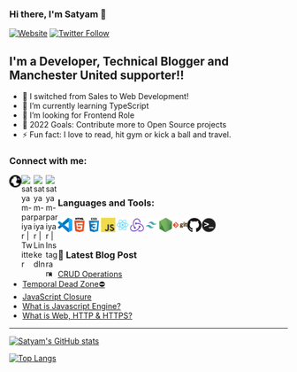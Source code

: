 ### Hi there, I'm Satyam 👋

[![Website](https://img.shields.io/website?label=satyampariyar.vercel.app/&style=for-the-badge&url=https%3A%2F%2Fsatyampariyar.vercel.app)](https://satyampariyar.vercel.app/)
[![Twitter Follow](https://img.shields.io/twitter/follow/satyamP_js?color=1DA1F2&logo=twitter&style=for-the-badge)](https://twitter.com/satyamP_js)

## I'm a Developer, Technical Blogger and Manchester United supporter!!

- 🔭 I switched from Sales to Web Development!
- 🌱 I’m currently learning TypeScript
- 👯 I’m looking for Frontend Role
- 🥅 2022 Goals: Contribute more to Open Source projects
- ⚡ Fun fact: I love to read, hit gym or kick a ball and travel.

### Connect with me:

[<img align="left" alt="satyam-pariyar.com" width="22px" src="https://raw.githubusercontent.com/iconic/open-iconic/master/svg/globe.svg" />][website]
[<img align="left" alt="satyam-pariyar | Twitter" width="22px" src="https://cdn.jsdelivr.net/npm/simple-icons@v3/icons/twitter.svg" />][twitter]
[<img align="left" alt="satyam-pariyar | LinkedIn" width="22px" src="https://cdn.jsdelivr.net/npm/simple-icons@v3/icons/linkedin.svg" />][linkedin]
[<img align="left" alt="satyam-pariyar | Instagram" width="22px" src="https://cdn.jsdelivr.net/npm/simple-icons@v3/icons/instagram.svg" />][instagram]

<br />

### Languages and Tools:

<img align="left" alt="Visual Studio Code" width="26px" src="https://raw.githubusercontent.com/github/explore/80688e429a7d4ef2fca1e82350fe8e3517d3494d/topics/visual-studio-code/visual-studio-code.png" />
<img align="left" alt="HTML5" width="26px" src="https://raw.githubusercontent.com/github/explore/80688e429a7d4ef2fca1e82350fe8e3517d3494d/topics/html/html.png" />
<img align="left" alt="CSS3" width="26px" src="https://raw.githubusercontent.com/github/explore/80688e429a7d4ef2fca1e82350fe8e3517d3494d/topics/css/css.png" />
<img align="left" alt="JavaScript" width="26px" src="https://raw.githubusercontent.com/github/explore/80688e429a7d4ef2fca1e82350fe8e3517d3494d/topics/javascript/javascript.png" />
<img align="left" alt="React" width="26px" src="https://raw.githubusercontent.com/github/explore/80688e429a7d4ef2fca1e82350fe8e3517d3494d/topics/react/react.png" />
<img align="left" alt="Redux Toolkit" width="26px" src="https://raw.githubusercontent.com/github/explore/80688e429a7d4ef2fca1e82350fe8e3517d3494d/topics/redux/redux.png" />
<img align="left" alt="Tailwind" width="26px" src="https://raw.githubusercontent.com/github/explore/80688e429a7d4ef2fca1e82350fe8e3517d3494d/topics/tailwind/tailwind.png" />
<img align="left" alt="Node.js" width="26px" src="https://raw.githubusercontent.com/github/explore/80688e429a7d4ef2fca1e82350fe8e3517d3494d/topics/nodejs/nodejs.png" />
<img align="left" alt="Git" width="26px" src="https://raw.githubusercontent.com/github/explore/80688e429a7d4ef2fca1e82350fe8e3517d3494d/topics/git/git.png" />
<img align="left" alt="GitHub" width="26px" src="https://raw.githubusercontent.com/github/explore/78df643247d429f6cc873026c0622819ad797942/topics/github/github.png" />
<img align="left" alt="Terminal" width="26px" src="https://raw.githubusercontent.com/github/explore/80688e429a7d4ef2fca1e82350fe8e3517d3494d/topics/terminal/terminal.png" />

<br />
<br />

### 🏮 Latest Blog Post
<!-- BLOG-POST-LIST:START -->
- [CRUD Operations](https://satyampariyar.hashnode.dev/crud-operations)
- [Temporal Dead Zone⛔️](https://satyampariyar.hashnode.dev/temporal-dead-zone)
- [JavaScript Closure](https://satyampariyar.hashnode.dev/javascript-closure)
- [What is Javascript Engine?](https://satyampariyar.hashnode.dev/what-is-javascript-engine)
- [What is Web, HTTP &amp; HTTPS?](https://satyampariyar.hashnode.dev/what-is-web-http-and-https)
<!-- BLOG-POST-LIST:END -->

---

[![Satyam's GitHub stats](https://github-readme-stats.vercel.app/api?username=pariyar07&theme=algolia)](https://github.com/pariyar07/github-readme-stats)

[![Top Langs](https://github-readme-stats.vercel.app/api/top-langs/?username=pariyar07&layout=compact)](https://github.com/pariyar07/github-readme-stats)


[website]: https://satyampariyar.vercel.app/
[twitter]: https://twitter.com/satyamP_js
[instagram]: https://www.instagram.com/_satyam_p__/
[linkedin]: https://www.linkedin.com/in/satyam-pariyar/
